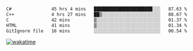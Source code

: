 <!--START_SECTION:waka-->

```txt
C#               45 hrs 4 mins   ██████████████████████░░░   87.63 %
C++              4 hrs 27 mins   ██▒░░░░░░░░░░░░░░░░░░░░░░   08.67 %
C                42 mins         ▒░░░░░░░░░░░░░░░░░░░░░░░░   01.37 %
HTML             41 mins         ▒░░░░░░░░░░░░░░░░░░░░░░░░   01.34 %
GitIgnore file   16 mins         ░░░░░░░░░░░░░░░░░░░░░░░░░   00.54 %
```

<!--END_SECTION:waka-->
[![wakatime](https://wakatime.com/badge/user/6c2f442e-41b4-42e3-bc06-d5d8203ad1da.svg)](https://wakatime.com/@6c2f442e-41b4-42e3-bc06-d5d8203ad1da)
